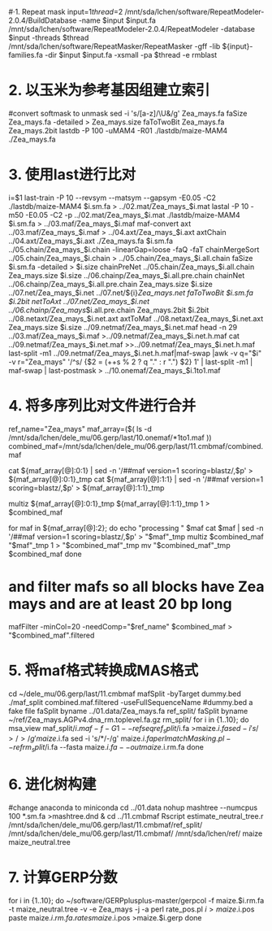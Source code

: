 #·1. Repeat mask
input=$1
thread=$2
/mnt/sda/lchen/software/RepeatModeler-2.0.4/BuildDatabase -name $input $input.fa
/mnt/sda/lchen/software/RepeatModeler-2.0.4/RepeatModeler -database $input -threads $thread
/mnt/sda/lchen/software/RepeatMasker/RepeatMasker -gff -lib ${input}-families.fa -dir $input $input.fa -xsmall -pa $thread -e rmblast
# 2. 以玉米为参考基因组建立索引
#convert softmask to unmask
sed -i 's/[a-z]/\U&/g' Zea_mays.fa
faSize Zea_mays.fa -detailed > Zea_mays.size
faToTwoBit Zea_mays.fa Zea_mays.2bit
lastdb -P 100 -uMAM4 -R01 ./lastdb/maize-MAM4 ./Zea_mays.fa
# 3. 使用last进行比对
i=$1
last-train -P 10 --revsym --matsym --gapsym -E0.05 -C2 ./lastdb/maize-MAM4 $i.sm.fa > ../02.mat/Zea_mays_$i.mat
lastal -P 10 -m50 -E0.05 -C2 -p ../02.mat/Zea_mays_$i.mat ./lastdb/maize-MAM4 $i.sm.fa > ../03.maf/Zea_mays_$i.maf
maf-convert axt ../03.maf/Zea_mays_$i.maf > ../04.axt/Zea_mays_$i.axt
axtChain ../04.axt/Zea_mays_$i.axt ./Zea_mays.fa $i.sm.fa ../05.chain/Zea_mays_$i.chain -linearGap=loose -faQ -faT
chainMergeSort ../05.chain/Zea_mays_$i.chain > ../05.chain/Zea_mays_$i.all.chain
faSize $i.sm.fa -detailed > $i.size
chainPreNet ../05.chain/Zea_mays_$i.all.chain Zea_mays.size $i.size ../06.chainp/Zea_mays_$i.all.pre.chain
chainNet ../06.chainp/Zea_mays_$i.all.pre.chain Zea_mays.size $i.size ../07.net/Zea_mays_$i.net ../07.net/${i}_Zea_mays.net
faToTwoBit $i.sm.fa $i.2bit
netToAxt ../07.net/Zea_mays_$i.net ../06.chainp/Zea_mays_$i.all.pre.chain Zea_mays.2bit $i.2bit ../08.netaxt/Zea_mays_$i.net.axt
axtToMaf ../08.netaxt/Zea_mays_$i.net.axt Zea_mays.size $i.size ../09.netmaf/Zea_mays_$i.net.maf
head -n 29 ../03.maf/Zea_mays_$i.maf >../09.netmaf/Zea_mays_$i.net.h.maf
cat ../09.netmaf/Zea_mays_$i.net.maf >>../09.netmaf/Zea_mays_$i.net.h.maf
last-split -m1 ../09.netmaf/Zea_mays_$i.net.h.maf|maf-swap |awk -v q="$i" -v r="Zea_mays" '/^s/ {$2 = (++s % 2 ? q "." : r ".") $2} 1' | last-split -m1 | maf-swap | last-postmask > ../10.onemaf/Zea_mays_$i.1to1.maf
# 4. 将多序列比对文件进行合并
ref_name="Zea_mays"
maf_array=($( ls -d /mnt/sda/lchen/dele_mu/06.gerp/last/10.onemaf/*1to1.maf ))
combined_maf=/mnt/sda/lchen/dele_mu/06.gerp/last/11.cmbmaf/combined.maf

cat ${maf_array[@]:0:1} | sed -n '/##maf version=1 scoring=blastz/,$p' > ${maf_array[@]:0:1}_tmp
cat ${maf_array[@]:1:1} | sed -n '/##maf version=1 scoring=blastz/,$p' > ${maf_array[@]:1:1}_tmp

multiz ${maf_array[@]:0:1}_tmp ${maf_array[@]:1:1}_tmp 1 > $combined_maf

for maf in ${maf_array[@]:2};
do
  echo "processing " $maf
  cat $maf | sed -n '/##maf version=1 scoring=blastz/,$p' >  "$maf"_tmp
  multiz $combined_maf "$maf"_tmp 1 > "$combined_maf"_tmp
  mv "$combined_maf"_tmp $combined_maf
done

# and filter mafs so all blocks have Zea mays and are at least 20 bp long
mafFilter -minCol=20 -needComp="$ref_name" $combined_maf > "$combined_maf".filtered
# 5. 将maf格式转换成MAS格式
cd ~/dele_mu/06.gerp/last/11.cmbmaf
mafSplit -byTarget dummy.bed ./maf_split combined.maf.filtered -useFullSequenceName #dummy.bed a fake file
faSplit byname ../01.data/Zea_mays.fa ref_split/
faSplit byname ~/ref/Zea_mays.AGPv4.dna_rm.toplevel.fa.gz rm_split/
for i in {1..10};
do
msa_view maf_split/$i.maf -f -G 1 --refseq ref_split/$i.fa >maize.$i.fa
sed -i 's/> />/g' maize.$i.fa
sed -i 's/\*/-/g' maize.$i.fa
perl matchMasking.pl --ref rm_split/$i.fa --fasta maize.$i.fa --out maize.$i.rm.fa
done
# 6. 进化树构建
#change anaconda to miniconda
cd ../01.data
nohup mashtree --numcpus 100 *.sm.fa >mashtree.dnd &
cd ../11.cmbmaf
Rscript estimate_neutral_tree.r /mnt/sda/lchen/dele_mu/06.gerp/last/11.cmbmaf/ref_split/ /mnt/sda/lchen/dele_mu/06.gerp/last/11.cmbmaf/ /mnt/sda/lchen/ref/ maize maize_neutral.tree
# 7. 计算GERP分数
for i in {1..10};
do
~/software/GERPplusplus-master/gerpcol -f maize.$i.rm.fa -t maize_neutral.tree -v -e Zea_mays -j -a
perl rate_pos.pl $i  >maize.$i.pos
paste maize.$i.rm.fa.rates maize.$i.pos >maize.$i.gerp
done